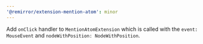 ```yaml
---
'@remirror/extension-mention-atom': minor
---
```


Add `onClick` handler to `MentionAtomExtension` which is called with the `event: MouseEvent` and `nodeWithPosition: NodeWithPosition`.
